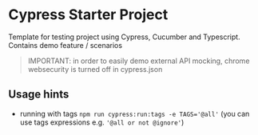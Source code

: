 # Cypress Starter Project
Template for testing project using Cypress, Cucumber and Typescript. Contains demo feature / scenarios

> IMPORTANT: in order to easily demo external API mocking, chrome websecurity is turned off in cypress.json

## Usage hints
- running with tags `npm run cypress:run:tags -e TAGS='@all'` (you can use tags expressions e.g. `'@all or not @ignore'`)

